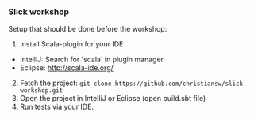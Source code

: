 ### Slick workshop

Setup that should be done before the workshop:

1. Install Scala-plugin for your IDE
 * IntelliJ: Search for 'scala' in plugin manager
 * Eclipse: http://scala-ide.org/
2. Fetch the project: `git clone https://github.com/christiansw/slick-workshop.git`
3. Open the project in IntelliJ or Eclipse (open build.sbt file)
4. Run tests via your IDE.
